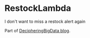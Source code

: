 # RestockLambda
I don't want to miss a restock alert again

Part of [DecipheringBigData blog](https://decipheringbigdata.net/my-friend-sam.html).